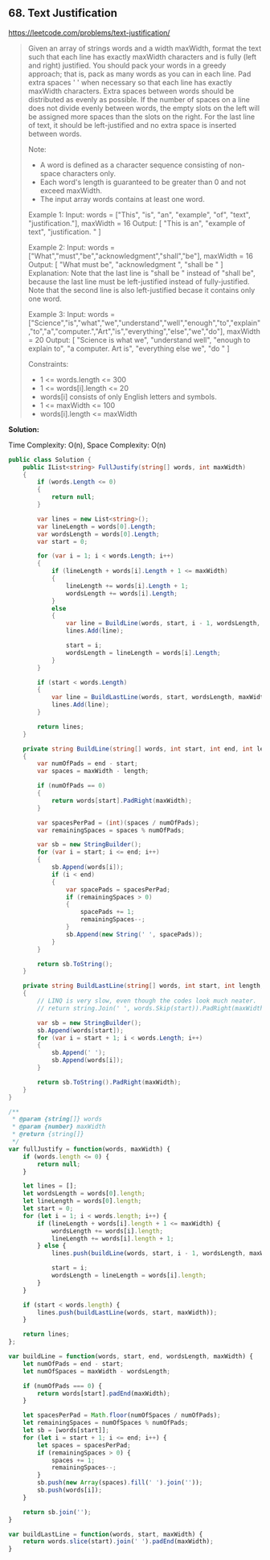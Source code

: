 ## 68. Text Justification
https://leetcode.com/problems/text-justification/

> Given an array of strings words and a width maxWidth, format the text such that each line has exactly maxWidth characters and is fully (left and right) justified.
> You should pack your words in a greedy approach; that is, pack as many words as you can in each line. Pad extra spaces ' ' when necessary so that each line has exactly maxWidth characters.
> Extra spaces between words should be distributed as evenly as possible. If the number of spaces on a line does not divide evenly between words, the empty slots on the left will be assigned more spaces than the slots on the right.
> For the last line of text, it should be left-justified and no extra space is inserted between words.
>
> Note:
> * A word is defined as a character sequence consisting of non-space characters only.
> * Each word's length is guaranteed to be greater than 0 and not exceed maxWidth.
> * The input array words contains at least one word.
>
> Example 1:
> Input: words = ["This", "is", "an", "example", "of", "text", "justification."], maxWidth = 16
> Output:
> [
>   "This    is    an",
>   "example  of text",
>   "justification.  "
> ]
>
> Example 2:
> Input: words = ["What","must","be","acknowledgment","shall","be"], maxWidth = 16
> Output:
> [
>   "What   must   be",
>   "acknowledgment  ",
>   "shall be        "
> ]
> Explanation: Note that the last line is "shall be    " instead of "shall     be", because the last line must be left-justified instead of fully-justified.
> Note that the second line is also left-justified becase it contains only one word.
>
> Example 3:
> Input: words = ["Science","is","what","we","understand","well","enough","to","explain","to","a","computer.","Art","is","everything","else","we","do"], maxWidth = 20
> Output:
> [
>   "Science  is  what we",
>   "understand      well",
>   "enough to explain to",
>   "a  computer.  Art is",
>   "everything  else  we",
>  "do                  "
> ]
>
> Constraints:
> * 1 <= words.length <= 300
> * 1 <= words[i].length <= 20
> * words[i] consists of only English letters and symbols.
> * 1 <= maxWidth <= 100
> * words[i].length <= maxWidth

**Solution:**

Time Complexity: O(n), Space Complexity: O(n)

```C#
public class Solution {
    public IList<string> FullJustify(string[] words, int maxWidth)
    {
        if (words.Length <= 0)
        {
            return null;
        }

        var lines = new List<string>();
        var lineLength = words[0].Length;
        var wordsLength = words[0].Length;
        var start = 0;

        for (var i = 1; i < words.Length; i++)
        {
            if (lineLength + words[i].Length + 1 <= maxWidth)
            {
                lineLength += words[i].Length + 1;
                wordsLength += words[i].Length;
            }
            else
            {
                var line = BuildLine(words, start, i - 1, wordsLength, maxWidth);
                lines.Add(line);

                start = i;
                wordsLength = lineLength = words[i].Length;
            }
        }

        if (start < words.Length)
        {
            var line = BuildLastLine(words, start, wordsLength, maxWidth);
            lines.Add(line);
        }

        return lines;
    }

    private string BuildLine(string[] words, int start, int end, int length, int maxWidth)
    {
        var numOfPads = end - start;
        var spaces = maxWidth - length;

        if (numOfPads == 0)
        {
            return words[start].PadRight(maxWidth);
        }

        var spacesPerPad = (int)(spaces / numOfPads);
        var remainingSpaces = spaces % numOfPads;

        var sb = new StringBuilder();
        for (var i = start; i <= end; i++)
        {
            sb.Append(words[i]);
            if (i < end)
            {
                var spacePads = spacesPerPad;
                if (remainingSpaces > 0)
                {
                    spacePads += 1;
                    remainingSpaces--;
                }
                sb.Append(new String(' ', spacePads));
            }
        }

        return sb.ToString();
    }

    private string BuildLastLine(string[] words, int start, int length, int maxWidth)
    {
        // LINQ is very slow, even though the codes look much neater.
        // return string.Join(' ', words.Skip(start)).PadRight(maxWidth);

        var sb = new StringBuilder();
        sb.Append(words[start]);
        for (var i = start + 1; i < words.Length; i++)
        {
            sb.Append(' ');
            sb.Append(words[i]);
        }

        return sb.ToString().PadRight(maxWidth);
    }
}
```

```JavaScript
/**
 * @param {string[]} words
 * @param {number} maxWidth
 * @return {string[]}
 */
var fullJustify = function(words, maxWidth) {
    if (words.length <= 0) {
    	return null;
    }

    let lines = [];
    let wordsLength = words[0].length;
    let lineLength = words[0].length;
    let start = 0;
    for (let i = 1; i < words.length; i++) {
    	if (lineLength + words[i].length + 1 <= maxWidth) {
    		wordsLength += words[i].length;
    		lineLength += words[i].length + 1;
    	} else {
    		lines.push(buildLine(words, start, i - 1, wordsLength, maxWidth));

    		start = i;
    		wordsLength = lineLength = words[i].length;
    	}
    }

    if (start < words.length) {
    	lines.push(buildLastLine(words, start, maxWidth));
    }

    return lines;
};

var buildLine = function(words, start, end, wordsLength, maxWidth) {
	let numOfPads = end - start;
	let numOfSpaces = maxWidth - wordsLength;

	if (numOfPads === 0) {
		return words[start].padEnd(maxWidth);
	}

	let spacesPerPad = Math.floor(numOfSpaces / numOfPads);
	let remainingSpaces = numOfSpaces % numOfPads;
	let sb = [words[start]];
	for (let i = start + 1; i <= end; i++) {
		let spaces = spacesPerPad;
		if (remainingSpaces > 0) {
			spaces += 1;
			remainingSpaces--;
		}
		sb.push(new Array(spaces).fill(' ').join(''));
		sb.push(words[i]);
	}

	return sb.join('');
}

var buildLastLine = function(words, start, maxWidth) {
	return words.slice(start).join(' ').padEnd(maxWidth);
}
```
